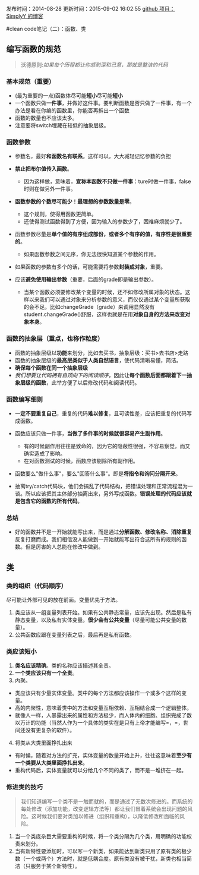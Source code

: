 发布时间：2014-08-28
更新时间：2015-09-02 16:02:55
[github 项目：SimplyY 的博客](https://github.com/SimplyY/Blog/)
 
#clean code笔记（二）：函数、类
## 编写函数的规范
> 沃德原则:_如果每个历程都让你感到深和己意，那就是整洁的代码_

### 基本规范（重要）
- (最为重要的一点)函数体尽可能**短小**尽可能**短小**
- 一个函数只做**一件事**，并做好这件事。要判断函数是否只做了一件事，有一个办法是看在你编的函数里，你能否再拆出一个函数
- 函数的数量也不应该太多。
- 注意要将switch埋藏在较低的抽象层级。

### 函数参数
- 参数名，最好**和函数名有联系**。这样可以，大大减轻记忆参数的负担
- **禁止把布尔值传入函数**。
  - 因为这样做，意味着，**宣称本函数不只做一件事**：ture时做一件事，false时则在做另外一件事。

- **函数参数的个数尽可能少**！**最理想的参数数量是零**。
  - 这个规则，使得用函数更简单。
  - 还使得测试函数得到了方便，因为输入的参数少了，困难麻烦就少了。

- 函数参数尽量是**单个值的有序组成部份，或者多个有序的值，有序性是很重要的**。
  - 如果函数参数之间无序，你无法很快知道某个参数的作用。

- 如果函数的参数有多个的话，可能需要将参数**封装成对象**，重要。
- 应该**避免使用输出参数**（重要，后面的grade即是输出参数）。
  - 当某个函数必须要修改某个变量的时候，还不如修改所属对象的状态。这样以来我们可以通过对象来分析参数的意义，而仅仅通过某个变量所获取的会不足。比如changeGrade（grade）来调用显然没有student.changeGrade()舒服，这样也就是在用**对象自身的方法来改变对象本身**。

### 函数的抽象层（重点，也称作粒度）
- 函数的抽象层级以**功能**来划分，比如去买书，抽象层级：买书>去书店>走路
- 函数的抽象层级的**最高层类似于人类自然语言**，使代码清晰易懂，简洁。
- **确保每个函数在同一个抽象层级**
- _我们想要让代码拥有自顶向下的阅读顺序_，因此让**每个函数后面都跟着下一抽象层级的函数**，此举方便了以后修改代码和阅读代码。

### 函数编写细则
- **一定不要重复自己**，重复的代码**难以修复**，且可读性差，应该把重复的代码写成函数。
- 函数应该只做一件事，**当做了多件事的时候就很容易产生副作用**。
  - 有的时候副作用往往是致命的，因为它的隐蔽性很强，不容易察觉，而又确实造成了影响。
  - 在对函数测试的时候，函数应该剔除所有副作用。

- 函数要么"做什么事"，要么"回答什么事"。即是**将指令和询问分隔开来**。
- 抽离try/catch代码块，他们会搞乱了代码结构，把错误处理和正常流程混为一谈。所以应该把其主体部分抽离出来，另外写成函数。**错误处理的代码应该就是包含它的函数的所有代码**。

### 总结
- 好的函数并不是一开始就能写出来，而是通过**分解函数、修改名称、消除重复**反复打磨而成。我们相信没人能做到一开始就能写出符合这所有的规则的函数。但是厉害的人总能在修改中做到。

## 类
### 类的组织（代码顺序）
尽可能让外部可见的放在前面。变量优先于方法。
  1. 类应该从一组变量列表开始。如果有公共静态常量，应该先出现。然后是私有静态变量，以及私有实体变量。**很少会有公共变量**（尽量可能公共变量的数量）。
  2. 公共函数应跟在变量列表之后，最后再是私有函数。

### 类应该短小
1. **类名应该精确**。类的名称应该描述其全责。
2. **一个类应该只有一个全责**。
3. 内聚。
  - 类应该只有少量实体变量。类中的每个方法都应该操作一个或多个这样的变量。
  - 高的内聚性，意味着类中的方法和变量互相依赖、互相结合成一个逻辑整体。
  - 就像人一样，人暴露出来的属性和方法极少，而人体内的细胞、组织完成了数以万计的功能（当然人作为一个具体的类实在是只有上帝才能编写=，=，世间还没有更复杂的软件）。

4. 将类从大类里面挣扎出来
  - 有时候，随着对方法的扩充，实体变量的数量开始上升，往往这意味着**至少有一个类要从大类里面挣扎出来**。
  - 重构代码后，实体变量就可以分给几个不同的类了，而不是一堆挤在一起。

### 修进类的技巧
> 我们知道编写一个类不是一触而就的，而是通过了无数次修进的。而系统的每处修改（添加功能，改变逻辑方法等）都让我们冒着系统会出现问题的风险。这时候我们要对类加以修进（组织和重构），以降低修改所面临的风险。

1. 当一个类庞杂巨大需要重构的时候，将一个类分隔为几个类，用明确的功能权责来划分。
2. 当有新特性要添加时，可以写一个新类，如果能达到新类只用了原有类的极少数（一个或两个）方法时，就是低耦合度。原有类没有被干扰，新类也相当简洁（只服务于某个新特性）。
